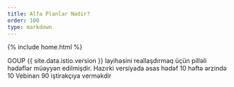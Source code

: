```yaml
---
title: Alfa Planlar Nədir?
order: 100
type: markdown
---
```

{% include home.html %}

GOUP {{ site.data.istio.version }} layihəsini reallaşdırmaq üçün pilləli hədəflər müəyyən edilmişdir.
Hazırki versiyada əsas hədəf
10 həftə ərzində 10 Vebinarı 90 iştirakçıya verməkdir